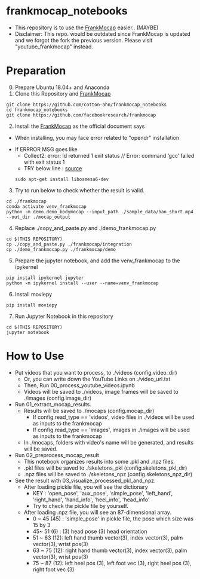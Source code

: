 # frankmocap_notebooks
- This repository is to use the [FrankMocap](https://github.com/facebookresearch/frankmocap) easier.. (MAYBE)
- Disclaimer: This repo. would be outdated since FrankMocap is updated and we forgot the fork the previous version. Please visit "youtube_frankmocap" instead.

# Preparation
0. Prepare Ubuntu 18.04+ and Anaconda
1. Clone this Repository and [FrankMocap](https://github.com/facebookresearch/frankmocap)
  ```
  git clone https://github.com/cotton-ahn/frankmocap_notebooks
  cd frankmocap_notebooks
  git clone https://github.com/facebookresearch/frankmocap
  ```
2. Install the [FrankMocap](https://github.com/facebookresearch/frankmocap) as the official document says
* When installing, you may face error related to "opendr" installation
- If ERRROR MSG goes like
  * Collect2: error: ld returned 1 exit status // Error: command ‘gcc’ failed with exit status 1
  * TRY below line : [source](https://github.com/openai/mujoco-py/issues/284)
  ```
  sudo apt-get install libosmesa6-dev
  ```
  
3. Try to run below to check whether the result is valid.
  ```
  cd ./frankmocap
  conda activate venv_frankmocap
  python -m demo.demo_bodymocap --input_path ./sample_data/han_short.mp4 --out_dir ./mocap_output
  ```
4. Replace ./copy_and_paste.py and ./demo_frankmocap.py
  ```
  cd $(THIS REPOSITORY)
  cp ./copy_and_paste.py ./frankmocap/integration
  cp ./demo_frankmocap.py ./frankmocap/demo
  ```
  
5. Prepare the jupyter notebook, and add the venv_frankmocap to the ipykernel
  ```
  pip install ipykernel jupyter
  python -m ipykernel install --user --name=venv_frankmocap
  ```
6. Install moviepy
  ```
  pip install moviepy
  ```
7. Run Jupyter Notebook in this repository
  ```
  cd $(THIS REPOSITORY)
  jupyter notebook
  ```
  
# How to Use
- Put videos that you want to process, to ./videos (config.video_dir)
  * Or, you can write down the YouTube Links on ./video_url.txt
  * Then, Run 00_process_youtube_videos.ipynb
  * Videos will be saved to ./videos, image frames will be saved to ./images (config.image_dir)
- Run 01_extract_mocap_results.
  * Results will be saved to ./mocaps (config.mocap_dir)
    - If config.read_type == 'videos', video files in ./videos will be used as inputs to the frankmocap
    - If config.read_type == 'images', images in ./images will be used as inputs to the frankmocap
  * In ./mocaps, folders with video's name will be generated, and results will be saved.
- Run 02_preprocess_mocap_result
  * This notebook organizes results into some .pkl and .npz files.
  * .pkl files will be saved to ./skeletons_pkl (config.skeletons_pkl_dir)
  * .npz files will be saved to ./skeletons_npz (config.skeletons_npz_dir)
- See the result with 03_visualize_processed_pkl_and_npz.
  * After loading pickle file, you will see the dictionary
    - KEY : 'open_pose', 'aux_pose', 'simple_pose', 'left_hand', 'right_hand', 'hand_info', 'heel_info', 'head_info'
    - Try to check the pickle file by yourself.
  * After loading .npz file, you will see an 87-dimensional array.
    - 0 ~ 45 (45) : 'simple_pose' in pickle file, the pose which size was 15 by 3
    - 45~ 51 (6)  : (3) head pose (3) head orientation
    - 51 ~ 63 (12): left hand thumb vector(3), index vector(3), palm vector(3), wrist pos(3)
    - 63 ~ 75 (12): right hand thumb vector(3), index vector(3), palm vector(3), wrist pos(3)
    - 75 ~ 87 (12): left heel pos (3), left foot vec (3), right heel pos (3), right foot vec (3)
